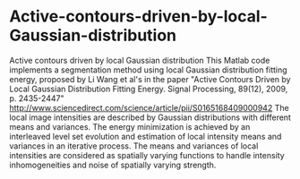 # Active-contours-driven-by-local-Gaussian-distribution
Active contours driven by local Gaussian distribution
This Matlab code implements a segmentation method using local Gaussian distribution fitting energy, 
proposed by Li Wang et al's in the paper "Active Contours Driven by Local Gaussian Distribution Fitting Energy. Signal Processing, 89(12), 2009, p. 2435-2447" http://www.sciencedirect.com/science/article/pii/S0165168409000942 
The local image intensities are described by Gaussian distributions with different means and variances. The energy minimization is achieved by an interleaved level set evolution and estimation of local intensity means and variances in an iterative process. The means and variances of local intensities are considered as spatially varying functions to handle intensity inhomogeneities and noise of spatially varying strength. 
